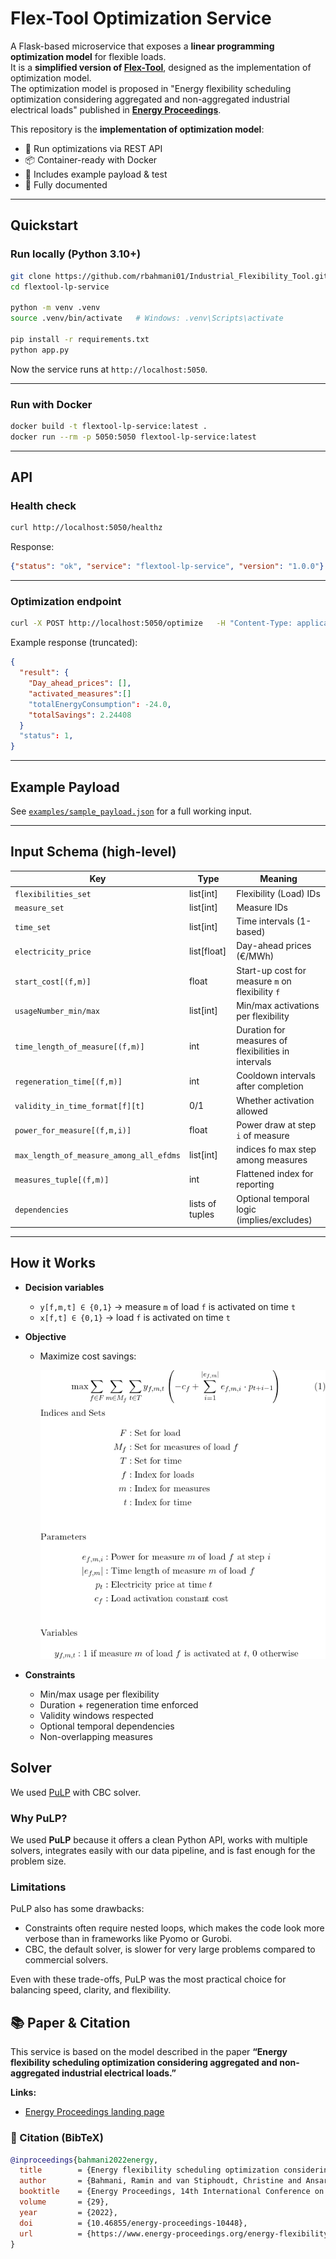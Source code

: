 # Flex-Tool Optimization Service

A Flask-based microservice that exposes a **linear programming optimization model** for flexible loads.  
It is a **simplified version of [Flex-Tool](https://flextool.synergie-projekt.de/start)**, designed as the implementation of optimization model.  
The optimization model is proposed in "Energy flexibility scheduling optimization considering aggregated and non-aggregated industrial electrical loads" published in **[Energy Proceedings](https://www.energy-proceedings.org/energy-flexibility-scheduling-optimization-considering-aggregated-and-non-aggregated-industrial-electrical-loads/)**.


This repository is the **implementation of optimization model**:  
- 🚀 Run optimizations via REST API  
- 📦 Container-ready with Docker  
- 🧪 Includes example payload & test  
- 📖 Fully documented

---

## Quickstart

### Run locally (Python 3.10+)

```bash
git clone https://github.com/rbahmani01/Industrial_Flexibility_Tool.git
cd flextool-lp-service

python -m venv .venv
source .venv/bin/activate   # Windows: .venv\Scripts\activate

pip install -r requirements.txt
python app.py
```

Now the service runs at `http://localhost:5050`.

---

### Run with Docker

```bash
docker build -t flextool-lp-service:latest .
docker run --rm -p 5050:5050 flextool-lp-service:latest
```

---

## API

### Health check

```bash
curl http://localhost:5050/healthz
```

Response:

```json
{"status": "ok", "service": "flextool-lp-service", "version": "1.0.0"}
```

---

### Optimization endpoint

```bash
curl -X POST http://localhost:5050/optimize   -H "Content-Type: application/json"   --data @examples/sample_payload.json
```

Example response (truncated):

```json
{
  "result": {
    "Day_ahead_prices": [],
    "activated_measures":[]
    "totalEnergyConsumption": -24.0,
    "totalSavings": 2.24408
  }
  "status": 1,
}
```

---

## Example Payload

See [`examples/sample_payload.json`](examples/sample_payload.json) for a full working input.  


---

## Input Schema (high-level)

| Key | Type | Meaning |
|---|---|---|
| `flexibilities_set` | list[int] | Flexibility (Load) IDs |
| `measure_set` | list[int] | Measure IDs |
| `time_set` | list[int] | Time intervals (1-based) |
| `electricity_price` | list[float] | Day-ahead prices (€/MWh) |
| `start_cost[(f,m)]` | float | Start-up cost for measure `m` on flexibility `f` |
| `usageNumber_min/max` | list[int] | Min/max activations per flexibility |
| `time_length_of_measure[(f,m)]` | int | Duration for measures of flexibilities in intervals |
| `regeneration_time[(f,m)]` | int | Cooldown intervals after completion |
| `validity_in_time_format[f][t]` | 0/1 | Whether activation allowed |
| `power_for_measure[(f,m,i)]` | float | Power draw at step `i` of measure |
| `max_length_of_measure_among_all_efdms` | list[int] | indices fo max step among measures  |
| `measures_tuple[(f,m)]` | int | Flattened index for reporting |
| `dependencies` | lists of tuples | Optional temporal logic (implies/excludes) |

---

## How it Works

- **Decision variables**
  - `y[f,m,t] ∈ {0,1}` → measure `m` of load `f` is activated on time `t`  
  - `x[f,t] ∈ {0,1}` →  load `f` is activated on time `t`   

- **Objective**
  - Maximize cost savings:  

    ![Objective Function](Images/objective_formula.png)

- **Constraints**
  - Min/max usage per flexibility  
  - Duration + regeneration time enforced  
  - Validity windows respected  
  - Optional temporal dependencies  
  - Non-overlapping measures

## Solver
We used [PuLP](https://coin-or.github.io/pulp/) with CBC solver.

### Why PuLP?

We used **PuLP** because it offers a clean Python API, works with multiple solvers, integrates easily with our data pipeline, and is fast enough for the problem size.

### Limitations

PuLP also has some drawbacks:  
- Constraints often require nested loops, which makes the code look more verbose than in frameworks like Pyomo or Gurobi.  
- CBC, the default solver, is slower for very large problems compared to commercial solvers.  

Even with these trade-offs, PuLP was the most practical choice for balancing speed, clarity, and flexibility.

  ## 📚 Paper & Citation

This service is based on the model described in the paper **“Energy flexibility scheduling optimization considering aggregated and non-aggregated industrial electrical loads.”**

**Links:**
- [Energy Proceedings landing page](https://www.energy-proceedings.org/energy-flexibility-scheduling-optimization-considering-aggregated-and-non-aggregated-industrial-electrical-loads/)  

### 🔖 Citation (BibTeX)
```bibtex
@inproceedings{bahmani2022energy,
  title        = {Energy flexibility scheduling optimization considering aggregated and non-aggregated industrial electrical loads},
  author       = {Bahmani, Ramin and van Stiphoudt, Christine and Ansarin, Mohammad and Fridgen, Gilbert},
  booktitle    = {Energy Proceedings, 14th International Conference on Applied Energy (ICAE 2022)},
  volume       = {29},
  year         = {2022},
  doi          = {10.46855/energy-proceedings-10448},
  url          = {https://www.energy-proceedings.org/energy-flexibility-scheduling-optimization-considering-aggregated-and-non-aggregated-industrial-electrical-loads/}
}

